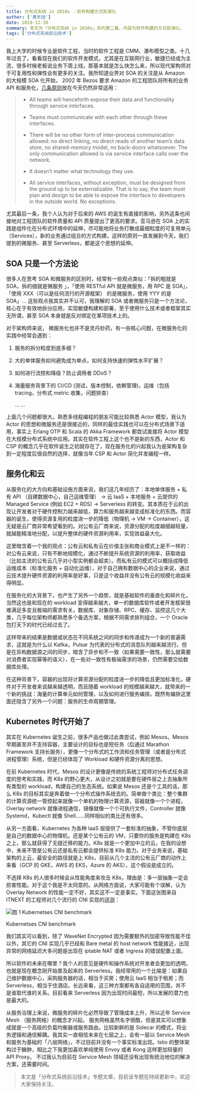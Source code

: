 ```yaml
---
title: 分布式系统 in 2010s ：软件构建方式和演化
author: ['黄东旭']
date: 2019-12-30
summary: 本文为「分布式系统 in 2010s」系列第二篇，内容为软件构建的方式和演化。
tags: ['分布式系统前沿技术']
---
```


我上大学的时候专业是软件工程，当时的软件工程是 CMM、瀑布模型之类。十几年过去了，看看现在我们的软件开发模式，尤其是在互联网行业，敏捷已经成为主流，很多时候老板说业务下周上线，那基本就是怎么快怎么来，所以现代架构师对于可复用性和弹性会有更多的关注。我所知道业界对 SOA 的关注是从 Amazon 的大规模 SOA 化开始， 2002 年 Bezos 要求 Amazon 的工程团队将所有的业务 API 和服务化，[几条原则](https://www.cio.com/article/3218667/have-you-had-your-bezos-moment-what-you-can-learn-from-amazon.html)放在今天仍然非常适用：

>- All teams will henceforth expose their data and functionality through service interfaces.
>
>- Teams must communicate with each other through these interfaces.
>
>- There will be no other form of inter-process communication allowed: no direct linking, no direct reads of another team’s data store, no shared-memory model, no back-doors whatsoever. The only communication allowed is via service interface calls over the network.
>
>- It doesn’t matter what technology they use.
>
>- All service interfaces, without exception, must be designed from the ground up to be externalizable. That is to say, the team must plan and design to be able to expose the interface to developers in the outside world. No exceptions.

尤其最后一条，我个人认为对于后来的 AWS 的诞生有直接的影响，另外这条也间接地对工程团队的软件质量和 API 质量提出了更高的要求。亚马逊在 SOA 上的实践是组件化在分布式环境中的延伸，尽可能地将业务打散成最细粒度的可复用单元（Services），新的业务通过组合的方式构建。这样的原则一直发展到今天，我们提到的微服务、甚至 Serverless，都是这个思想的延伸。

## SOA 只是一个方法论

很多人在思考 SOA 和微服务的区别时，经常有一些观点类似：「拆的粗就是 SOA，拆的细就是微服务 」，「使用 RESTful API 就是微服务，用 RPC 是 SOA」，「使用 XXX（可以是任何流行的开源框架） 的是微服务，使用 YYY 的是 SOA」... 这些观点我其实并不认可，我理解的 SOA 或者微服务只是一个方法论，核心在于有效地拆分应用，实现敏捷构建和部署，至于使用什么技术或者框架其实无所谓，甚至 SOA 本身就是反对绑定在某项技术上的。

对于架构师来说， 微服务化也并不是灵丹妙药，有一些核心问题，在微服务化的实践中经常会遇到：

1. 服务的拆分粒度到底多细？

2. 大的单体服务如何避免成为单点，如何支持快速的弹性水平扩展？

3. 如何进行流控和降级？防止调用者 DDoS？

4. 海量服务背景下的 CI/CD (测试，版本控制，依赖管理)，运维（包括 tracing，分布式 metric 收集，问题排查）

    … …

上面几个问题都很大。熟悉多线程编程的朋友可能比较熟悉 Actor 模型，我认为 Actor 的思想和微服务还是很接近的，同样的最佳实践也可以在分布式场景下适用，事实上 Erlang OTP 和 Scala 的 Akka Framework 都尝试直接将 Actor 模型在大规模分布式系统中应用。其实在软件工程上这个也不是新的东西，Actor 和 CSP 的概念几乎在软件诞生之初就存在了，现在服务化的兴起我认为是架构复杂到一定程度后很自然的选择，就像当年 CSP 和 Actor 简化并发编程一样。

## 服务化和云

从服务化的大方向和基础设施方面来说，我们这几年经历了：本地单体服务 + 私有 API （自建数据中心，自己运维管理） -> 云 IaaS + 本地服务 + 云提供的 Managed Service (例如 EC2 + RDS)  ->  Serverless 的转变。其本质在于云的出现让开发者对于硬件控制力越来越低，算力和服务越来越变成标准化的东西。而容器的诞生，使得资源复用的粒度进一步的降低（物理机 -> VM -> Container），这无疑是云厂商非常希望看到的。对公有云厂商来说，资源分配的粒度越细越轻量，就越能精准地分配，以提升整体的硬件资源利用率，实现效益最大化。

这里暗含着一个我的观点：公有云和私有云在价值主张和商业模式上是不一样的：对公有云来说，只有不断地规模化，通过不断提升系统资源的利用率，获取收益（比如主流的公有云几乎对小型实例都会超卖）。而私有云的模式可以概括成降低运维成本（标准化服务 + 自动化运维），对于自己拥有数据中心的企业来说，通过云技术提升硬件资源的利用率是好事，只是这个收益并没有公有云的规模化收益来得明显。

在服务化的大背景下，也产生了另外一个趋势，就是基础软件的垂直化和碎片化，当然这也是和现在的 workload 变得越来越大，单一的数据库软件或者开发框架很难满足多变且极端的需求有关。数据库、对象存储、RPC、缓存、监控这几个大类，几乎每位架构师都熟悉多个备选方案，根据不同需求排列组合，一个 Oracle 包打天下的时代已经过去了。

这样带来的结果是数据或状态在不同系统之间的同步和传递成为一个新的普遍需求，这就是为什么以 Kafka，Pulsar 为代表的分布式的消息队列越来越流行。但是在异构数据源之间的同步，暗含了异步和不一致（如果需要一致性，那么就需要对消费者实现幂等的语义），在一些对一致性有极端需求的场景，仍然需要交给数据库处理。

在这种背景下，容器的出现将计算资源分配的粒度进一步的降低且更加标准化，硬件对于开发者来说越来越透明，而且随着 workload 的规模越来越大，就带来的一个新的挑战：海量的计算单元如何管理，以及如何进行服务编排。既然有编排这里面还隐含了另外一个问题：服务的生命周期管理。

## Kubernetes 时代开始了

其实在 Kubernetes 诞生之前，很多产品也做过此类尝试，例如 Mesos。Mesos 早期甚至并不支持容器，主要设计的目标也是短任务（后通过 Marathon Framework 支持长服务），更像一个分布式的工作流和任务管理（或者是分布式进程管理）系统，但是已经体现了 Workload 和硬件资源分离的思想。

在前 Kubernetes 时代，Mesos 的设计更像是传统的系统工程师对分布式任务调度的思考和实践，而 K8s 的野心更大，从设计之初就是要在硬件层之上去抽象所有类型的 workload，构建自己的生态系统。如果说 Mesos 还是个工具的话，那么 K8s 的目标其实是奔着做一个分布式操作系统去的。简单做个类比：整个集群的计算资源统一管控起来就像一个单机的物理计算资源，容器就像一个个进程，Overlay network 就像进程通信，镜像就像一个个可执行文件，Controller 就像 Systemd，Kubectl 就像 Shell……同样相似的类比还有很多。

从另一方面看，Kubernetes 为各种 IaaS 层提供了一套标准的抽象，不管你底层是自己的数据中心的物理机，还是某个公有云的 VM，只要你的服务是构建在 K8s 之上，那么就获得了无缝迁移的能力。K8s 就是一个更加中立的云，在我的设想中，未来不管是公有云还是私有云都会提供标准 K8s 能力。对于业务来说，基础架构的上云，最安全的路径就是上 K8s，目前从几个主流的公有云厂商的动作上来看（GCP 的 GKE，AWS 的 EKS，Azure 的 AKS），这个假设是成立的。

不选择 K8s 的人很多时候会从性能角度来攻击 K8s，理由是：多一层抽象一定会损害性能。对于这个我是不太同意的。从网络方面说，大家可能有个误解，认为 Overlay Network 的性能一定不好，其实这不一定是事实。下面这张图来自 ITNEXT 的工程师对几个流行的 CNI 实现的[评测](https://itnext.io/benchmark-results-of-kubernetes-network-plugins-cni-over-10gbit-s-network-36475925a560)：

![图 1 Kubernetses CNI benchmark](media/distributed-system-in-2010s-2/1.png)

<div class="caption-center"> Kubernetses CNI benchmark</div>

我们其实可以看到，除了 WaveNet Encrypted 因为需要额外的加密导致性能不佳以外，其它的 CNI 实现几乎已经和 Bare metal 的 host network 性能接近，出现异常的网络延迟大多问题是出现在 iptable NAT 或者 Ingress 的错误配置上面。

所以软件的未来在哪里？我个人的意见是硬件和操作系统对开发者会更加的透明，也就是现在概念刚开始普及起来的 Serverless。我经常用的一个比喻是：如果自己维护数据中心，采购服务器的话，相当于买房；使用云 IaaS 相当于租房；而 Serverless，相当于住酒店。长远来看，这三种方案都有各自适用的范围，并不是谁取代谁的关系。目前看来 Serverless 因为出现时间最短，所以发展的潜力也是最大的。

从服务治理上来说，微服务的碎片化必然导致了管理成本上升，所以近年 Service Mesh （服务网格）的概念才兴起。 服务网格虽然名字很酷，但是其实可以想象成就是一个高级的负载均衡器或服务路由。比较新鲜的是 Sidecar 的模式，将业务逻辑和通信解耦。我其实一直相信未来在七层之上，会有一层以 Service Mesh 和服务为基础的「八层网络」，不过目前并没有一个事实标准出现。Istio 的整体架构过于臃肿，相比之下我更加喜欢单纯使用 Envoy 或者 Kong 这样更加轻量的 API Proxy。 不过我认为目前在 Service Mesh 领域还没有出现有统治地位的解决方案，还需要时间。

>本文是「分布式系统前沿技术」专题文章，目前该专题在持续更新中，欢迎大家保持关注。
